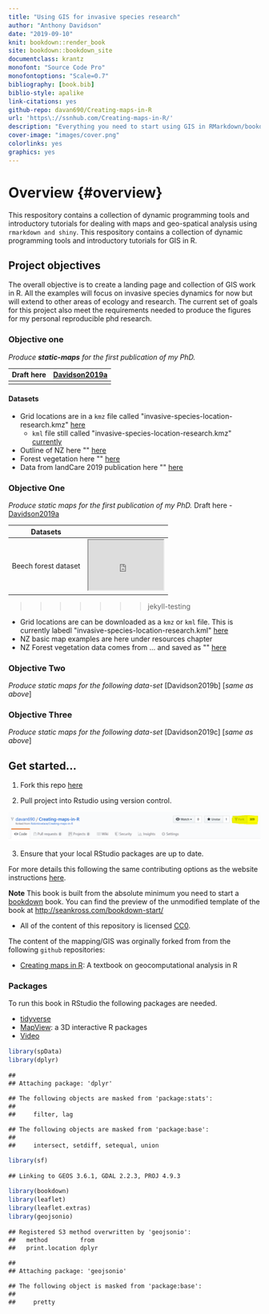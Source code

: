 ```yaml
---
title: "Using GIS for invasive species research"
author: "Anthony Davidson"
date: "2019-09-10"
knit: bookdown::render_book
site: bookdown::bookdown_site
documentclass: krantz
monofont: "Source Code Pro"
monofontoptions: "Scale=0.7"
bibliography: [book.bib]
biblio-style: apalike
link-citations: yes
github-repo: davan690/Creating-maps-in-R
url: 'https\://ssnhub.com/Creating-maps-in-R/'
description: "Everything you need to start using GIS in RMarkdown/bookdown projects."
cover-image: "images/cover.png"
colorlinks: yes
graphics: yes
---
```


# Overview {#overview}


This respository contains a collection of dynamic programming tools and introductory tutorials for dealing with maps and geo-spatical analysis using `rmarkdown and shiny`. This respository contains a collection of dynamic programming tools and introductory tutorials for GIS in R.

## Project objectives

The overall objective is to create a landing page and collection of GIS work in R. All the examples will focus on invasive species dynamics for now but will extend to other areas of ecology and research. The current set of goals for this project also meet the requirements needed to produce the figures for my personal reproducible phd research.

### Objective one

*Produce **static-maps** for the first publication of my PhD.*

| Draft here | [Davidson2019a](https://www.ssnhub.com/beech-publication-wr/summary.html) |
|------------|---------------------------------------------------------------------------|
|            |                                                                           |

#### Datasets

  - Grid locations are in a `kmz` file called "invasive-species-location-research.kmz" [here](data/google-data/invasive-species-location-research.kmz)
    - `kml` file still called "invasive-species-location-research.kmz" [currently](data/google-data/invasive-species-location-research.kmz)
  - Outline of NZ here "" [here]()
  - Forest vegetation here "" [here]()
  - Data from landCare 2019 publication here "" [here]()

### Objective One

*Produce static maps for the first publication of my PhD.*  Draft here - [Davidson2019a](https://www.ssnhub.com/beech-publication-wr/)

| Datasets |                                        |
|-----------|----------------------------|
|Beech forest dataset | <iframe src="https://www.google.com.au/maps/d/u/0/embed?mid=1DAgemW-rkdMHTO8fxnbvbSVF4H0XNLd_" width="150" height="100"></iframe> |
>>>>>>> jekyll-testing

  - Grid locations are can be downloaded as a `kmz` or `kml` file. This is currently labedl "invasive-species-location-research.kml" [here](data/google-data/invasive-species-location-research.kml)
  - NZ basic map examples are here under resources chapter
  - NZ Forest vegetation data comes from ... and saved as "" [here]()

### Objective Two

*Produce static maps for the following data-set* [Davidson2019b] [*same as above*]

### Objective Three

*Produce static maps for the following data-set* [Davidson2019c] [*same as above*]

## Get started...

1. Fork this repo [here](www.github.com/davan690/Creating-maps-in-R/)

2. Pull project into Rstudio using version control.

![1567561101782](./img/fork.PNG)

3. Ensure that your local RStudio packages are up to date.

For more details this following the same contributing options as the website instructions [here](https://www.ssnhub.com/contributing/).

**Note** This book is built from the absolute minimum you need to start a  [bookdown](https://bookdown.org/yihui/bookdown/) book. You can find the preview of the unmodified template of the book at http://seankross.com/bookdown-start/

- All of the content of this repository is licensed [CC0](https://creativecommons.org/publicdomain/zero/1.0/).

The content of the mapping/GIS was orginally forked from from the following `github` repositories:

- [Creating maps in R](https://geocompr.robinlovelace.net/): A textbook on geocomputational analysis in R

### Packages

To run this book in RStudio the following packages are needed.

- [tidyverse]()
- [MapView](https://r-spatial.github.io/mapview/): a 3D interactive R packages
- [Video](https://www.youtube.com/watch?v=GMi1ThlGFMo)


```r
library(spData)
library(dplyr)
```

```
## 
## Attaching package: 'dplyr'
```

```
## The following objects are masked from 'package:stats':
## 
##     filter, lag
```

```
## The following objects are masked from 'package:base':
## 
##     intersect, setdiff, setequal, union
```

```r
library(sf)
```

```
## Linking to GEOS 3.6.1, GDAL 2.2.3, PROJ 4.9.3
```

```r
library(bookdown)
library(leaflet)
library(leaflet.extras)
library(geojsonio)
```

```
## Registered S3 method overwritten by 'geojsonio':
##   method         from 
##   print.location dplyr
```

```
## 
## Attaching package: 'geojsonio'
```

```
## The following object is masked from 'package:base':
## 
##     pretty
```
